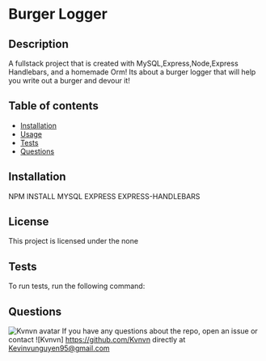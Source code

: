 # Burger Logger

## Description 
A fullstack project that is created with MySQL,Express,Node,Express Handlebars, and a homemade Orm! Its about a burger logger that will help you write out a burger and devour it!

## Table of contents

* [Installation](#installation)
* [Usage](#usage)
* [Tests](#tests)
* [Questions](#questions)

## Installation
NPM INSTALL MYSQL EXPRESS EXPRESS-HANDLEBARS


## License 
This project is licensed under the none

## Tests
To run tests, run the following command:

## Questions
![Kvnvn avatar](https://avatars3.githubusercontent.com/u/60084108?v=4)
If you have any questions about the repo, open an issue or contact ![Kvnvn] https://github.com/Kvnvn  directly at Kevinvunguyen95@gmail.com



